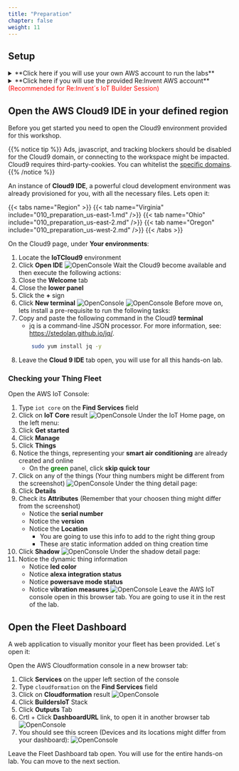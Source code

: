 ```yaml
---
title: "Preparation"
chapter: false
weight: 11
---
```


## Setup

<details>
    <summary>**Click here if you will use your own AWS account to run the labs** </summary>
<p>

Login into the AWS Console of your own account, choose one of the **supported regions** and click the respective icon:

|<!-- -->|<!-- -->|
|---|---|
**Virginia (us-east-1)**|[![us-east-1](/images/cfn-button.png)](https://us-east-1.console.aws.amazon.com/cloudformation/home?region=us-east-1#/stacks/create/review?templateURL=https://us-east-1-gbassan-builders.s3.amazonaws.com/artifacts/iot_setup.yaml&stackName=IoTBuildersMgmt)|
**Ohio (us-east-2)**|[![us-east-1](/images/cfn-button.png)](https://us-east-2.console.aws.amazon.com/cloudformation/home?region=us-east-2#/stacks/create/review?templateURL=https://us-east-2-gbassan-builders.s3.amazonaws.com/artifacts/iot_setup.yaml&stackName=IoTBuildersMgmt)|
**Oregon (us-west-2)**|[![us-east-1](/images/cfn-button.png)](https://us-west-2.console.aws.amazon.com/cloudformation/home?region=us-west-2#/stacks/create/review?templateURL=https://us-west-2-gbassan-builders.s3.amazonaws.com/artifacts/iot_setup.yaml&stackName=IoTBuildersMgmt)|

In the opened cloudformation page:

1. Make sure your are in the selected **region**
2. Accepted the default **Stack Name**
3. Select **I ackonwledge ...** checkbox
4. Click **Create stack** 
    ![Sign in](/images/010_mgmt_cfnexec.png)


</p>
</details>

<details>
    <summary>
    **Click here if you will use the provided Re:Invent AWS account** <span style="color:red">(Recommended for Re:Invent´s IoT Builder Session)</span>
    </summary>

<p>
The account provided, will execute the cloudformation template and it will provide all the necessary resources to run the hands-on lab.

1. Click the link to open the [AWS Console](https://console.aws.amazon.com/)
2. Enter the provided **Account ID**
3. Enter the provided **IAM user name**
4. Enter the provided **Password**
5. Click **Sign In**
6. Make sure you are in the corrected designed **region**
    ![Sign in](/images/010_mgmt_signin.png)
    ![Sign in](/images/010_mgmt_region.png)


</p>
</details>


## Open the AWS Cloud9 IDE in your defined region

Before you get started you need to open the Cloud9 environment provided for this workshop.

{{% notice tip %}}
Ads, javascript, and tracking blockers should be disabled for
the Cloud9 domain, or connecting to the workspace might be impacted.
Cloud9 requires third-party-cookies. You can whitelist the [specific domains](https://docs.aws.amazon.com/cloud9/latest/user-guide/troubleshooting.html#troubleshooting-env-loading).
{{% /notice %}}

An instance of **Cloud9 IDE**, a powerful cloud development environment was already provisioned for you, with all the necessary files. Lets open it:

{{< tabs name="Region" >}}
{{< tab name="Virginia" include="010_preparation_us-east-1.md" />}}
{{< tab name="Ohio" include="010_preparation_us-east-2.md" />}}
{{< tab name="Oregon" include="010_preparation_us-west-2.md" />}}
{{< /tabs >}}

On the Cloud9 page, under **Your environments**:

1. Locate the **IoTCloud9** environment
2. Click **Open IDE**
    ![OpenConsole](/images/010_mgmt_cloud9-1.png)
    Wait the Cloud9 become available and then execute the following actions:
3. Close the **Welcome** tab
4. Close the **lower panel**
5. Click the **+** sign
6. Click **New terminal**
    ![OpenConsole](/images/010_mgmt_cloud9-2.png)
    ![OpenConsole](/images/010_mgmt_cloud9-3.png)
    Before move on, lets install a pre-requisite to run the following tasks:
5. Copy and paste the following command in the Cloud9 **terminal** 
    - jq is a command-line JSON processor. For more information, see: https://stedolan.github.io/jq/.
    ```bash
        sudo yum install jq -y
    ```
6. Leave the **Cloud 9 IDE** tab open, you will use for all this hands-on lab.

### Checking your Thing Fleet


Open the AWS IoT Console:

1. Type `iot core` on the **Find Services** field
2. Click on **IoT Core** result
    ![OpenConsole](/images/020_mgmt_iot_console.png)
    Under the IoT Home page, on the left menu:
3. Click **Get started**
4. Click **Manage**
5. Click **Things**
6. Notice the things, representing your **smart air conditioning** are already created and online
    - On the <span style="color:green"><b>green</b></span> panel, click **skip quick tour**
7. Click on any of the things (Your thing numbers might be different from the screenshot)
    ![OpenConsole](/images/010_mgmt_checkthings1.png)
    Under the thing detail page:
8. Click **Details**
9. Check its **Attributes** (Remember that your choosen thing might differ from the screenshot)
    - Notice the **serial number**
    - Notice the **version**
    - Notice the **Location** 
        - You are going to use this info to add to the right thing group
        - These are static information added on thing creation time
10. Click **Shadow**
    ![OpenConsole](/images/010_mgmt_checkthings2.png)
    Under the shadow detail page:
11. Notice the dynamic thing information 
    - Notice **led color**
    - Notice **alexa integration status**
    - Notice **powersave mode status**
    - Notice **vibration measures**
    ![OpenConsole](/images/010_mgmt_checkthings3.png)
Leave the AWS IoT console open in this browser tab. You are going to use it in the rest of the lab.


## Open the Fleet Dashboard

A web application to visually monitor your fleet has been provided. Let´s open it:

Open the AWS Cloudformation console in a new browser tab:

1. Click **Services** on the upper left section of the console
2. Type `cloudformation` on the **Find Services** field
3. Click on **Cloudformation** result
    ![OpenConsole](/images/010_mgmt_Cloudformation1.png)
4. Click **BuildersIoT** Stack
5. Click **Outputs** Tab
6. Crtl + Click **DashboardURL** link, to open it in another browser tab
    ![OpenConsole](/images/010_mgmt_Cloudformation2.png)
7. You should see this screen (Devices and its locations might differ from your dashboard):
    ![OpenConsole](/images/010_mgmt_Dashboard1.png)

Leave the Fleet Dashboard tab open. You will use for the entire hands-on lab. You can move to the next section.

